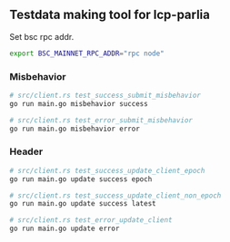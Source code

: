 ## Testdata making tool for lcp-parlia

Set bsc rpc addr.

```sh
export BSC_MAINNET_RPC_ADDR="rpc node"
```

### Misbehavior
```sh
# src/client.rs test_success_submit_misbehavior
go run main.go misbehavior success 

# src/client.rs test_error_submit_misbehavior
go run main.go misbehavior error
```

### Header
```sh
# src/client.rs test_success_update_client_epoch
go run main.go update success epoch

# src/client.rs test_success_update_client_non_epoch
go run main.go update success latest

# src/client.rs test_error_update_client
go run main.go update error 
```